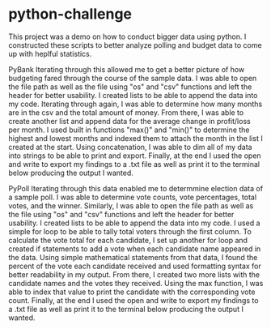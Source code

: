 # python-challenge

This project was a demo on how to conduct bigger data using python. I constructed these scripts to better analyze polling and budget data to come up with heplful statistics.


PyBank
Iterating through this allowed me to get a better picture of how budgeting fared through the course of the sample data.
I was able to open the file path as well as the file using "os" and "csv" functions and left the header for better usability.
I created lists to be able to append the data into my code.
Iterating through again, I was able to determine how many months are in the csv and the total amount of money.
From there, I was able to create another list and append data for the average change in profit/loss per month.
I used built in functions "max()" and "min()" to determine the highest and lowest months and indexed them to attach the month in the list I created at the start.
Using concatenation, I was able to dim all of my data into strings to be able to print and export.
Finally, at the end I used the open and write to export my findings to a .txt file as well as print it to the terminal below producing the output I wanted.


PyPoll
Iterating through this data enabled me to determmine election data of a sample poll.
I was able to determine vote counts, vote percentages, total votes, and the winner.
Similarly, I was able to open the file path as well as the file using "os" and "csv" functions and left the header for better usability. I created lists to be able to append the data into my code.
I used a simple for loop to be able to tally total voters through the first column.
To calculate the vote total for each candidate, I set up another for loop and created if statements to add a vote when each candidate name appeared in the data.
Using simple mathematical statements from that data, I found the percent of the vote each candidate received and used formatting syntax for better readability in my output.
From there, I created two more lists with the candidate names and the votes they received.
Using the max function, I was able to index that value to print the candidate with the corresponding vote count.
Finally, at the end I used the open and write to export my findings to a .txt file as well as print it to the terminal below producing the output I wanted.

